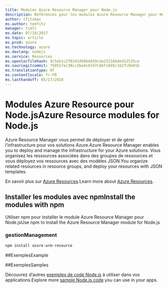 ```yaml
---
title: Modules Azure Resource Manager pour Node.js
description: Références pour les modules Azure Resource Manager pour Node.js
author: tfitzmac
ms.author: tomfitz
manager: timlt
ms.date: 07/18/2017
ms.topic: article
ms.prod: azure
ms.technology: azure
ms.devlang: nodejs
ms.service: Resources
ms.openlocfilehash: 9c5eb1c2f8241d50bd459cda25216b4ed12535ce
ms.sourcegitcommit: 75051fec38cc3be4cb7d7cb6fc695c162fc0e91b
ms.translationtype: HT
ms.contentlocale: fr-FR
ms.lasthandoff: 05/17/2018
---
```

# <a name="azure-resource-modules-for-nodejs"></a><span data-ttu-id="a8aff-103">Modules Azure Resource pour Node.js</span><span class="sxs-lookup"><span data-stu-id="a8aff-103">Azure Resource modules for Node.js</span></span>

<span data-ttu-id="a8aff-104">Azure Resource Manager vous permet de déployer et de gérer l’infrastructure pour vos solutions Azure.</span><span class="sxs-lookup"><span data-stu-id="a8aff-104">Azure Resource Manager enables you to deploy and manage the infrastructure for your Azure solutions.</span></span> <span data-ttu-id="a8aff-105">Vous organisez les ressources associées dans des groupes de ressources et vous déployez vos ressources avec des modèles JSON.</span><span class="sxs-lookup"><span data-stu-id="a8aff-105">You organize related resources in resource groups, and deploy your resources with JSON templates.</span></span>

<span data-ttu-id="a8aff-106">En savoir plus sur [Azure Resources](https://docs.microsoft.com/azure/azure-resource-manager/).</span><span class="sxs-lookup"><span data-stu-id="a8aff-106">Learn more about [Azure Resources](https://docs.microsoft.com/azure/azure-resource-manager/).</span></span>

## <a name="install-the-modules-with-npm"></a><span data-ttu-id="a8aff-107">Installer les modules avec npm</span><span class="sxs-lookup"><span data-stu-id="a8aff-107">Install the modules with npm</span></span>

<span data-ttu-id="a8aff-108">Utiliser npm pour installer le module Azure Resource Manager pour Node.js</span><span class="sxs-lookup"><span data-stu-id="a8aff-108">Use npm to install the Azure Resource Manager module for Node.js</span></span>

### <a name="management"></a><span data-ttu-id="a8aff-109">gestion</span><span class="sxs-lookup"><span data-stu-id="a8aff-109">Management</span></span>

```bash
npm install azure-arm-resource
```

##<a name="example"></a><span data-ttu-id="a8aff-110">Exemples</span><span class="sxs-lookup"><span data-stu-id="a8aff-110">Example</span></span>

##<a name="samples"></a><span data-ttu-id="a8aff-111">Exemples</span><span class="sxs-lookup"><span data-stu-id="a8aff-111">Samples</span></span>

<span data-ttu-id="a8aff-112">Découvrez d’autres [exemples de code Node.js](https://azure.microsoft.com/resources/samples/?platform=nodejs) à utiliser dans vos applications.</span><span class="sxs-lookup"><span data-stu-id="a8aff-112">Explore more [sample Node.js code](https://azure.microsoft.com/resources/samples/?platform=nodejs) you can use in your apps.</span></span>